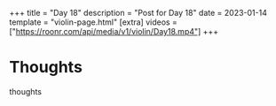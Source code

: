 +++
title = "Day 18"
description = "Post for Day 18"
date = 2023-01-14
template = "violin-page.html"
[extra]
videos = ["https://roonr.com/api/media/v1/violin/Day18.mp4"]
+++

# Thoughts
thoughts